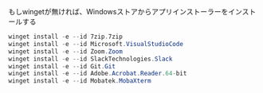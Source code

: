 もしwingetが無ければ、Windowsストアからアプリインストーラーをインストールする

```ps1
winget install -e --id 7zip.7zip
winget install -e --id Microsoft.VisualStudioCode
winget install -e --id Zoom.Zoom
winget install -e --id SlackTechnologies.Slack
winget install -e --id Git.Git
winget install -e --id Adobe.Acrobat.Reader.64-bit
winget install -e --id Mobatek.MobaXterm
```
